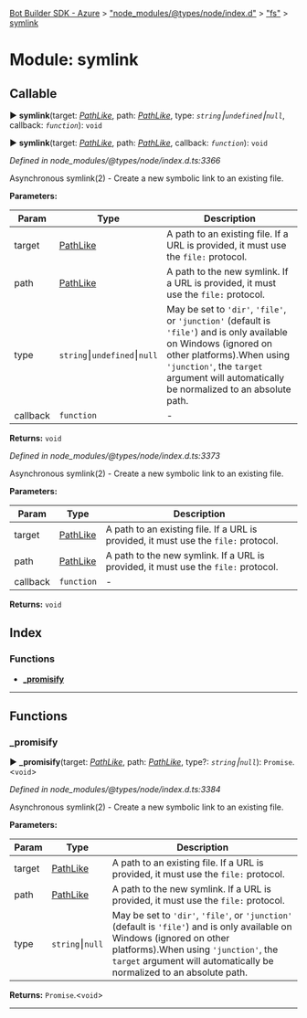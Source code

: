 [Bot Builder SDK - Azure](../README.md) > ["node_modules/@types/node/index.d"](../modules/_node_modules__types_node_index_d_.md) > ["fs"](../modules/_node_modules__types_node_index_d_._fs_.md) > [symlink](../modules/_node_modules__types_node_index_d_._fs_.symlink.md)



# Module: symlink

## Callable
► **symlink**(target: *[PathLike](_node_modules__types_node_index_d_._fs_.md#pathlike)*, path: *[PathLike](_node_modules__types_node_index_d_._fs_.md#pathlike)*, type: *`string`⎮`undefined`⎮`null`*, callback: *`function`*): `void`

► **symlink**(target: *[PathLike](_node_modules__types_node_index_d_._fs_.md#pathlike)*, path: *[PathLike](_node_modules__types_node_index_d_._fs_.md#pathlike)*, callback: *`function`*): `void`



*Defined in node_modules/@types/node/index.d.ts:3366*



Asynchronous symlink(2) - Create a new symbolic link to an existing file.


**Parameters:**

| Param | Type | Description |
| ------ | ------ | ------ |
| target | [PathLike](_node_modules__types_node_index_d_._fs_.md#pathlike)   |  A path to an existing file. If a URL is provided, it must use the `file:` protocol. |
| path | [PathLike](_node_modules__types_node_index_d_._fs_.md#pathlike)   |  A path to the new symlink. If a URL is provided, it must use the `file:` protocol. |
| type | `string`⎮`undefined`⎮`null`   |  May be set to `'dir'`, `'file'`, or `'junction'` (default is `'file'`) and is only available on Windows (ignored on other platforms).When using `'junction'`, the `target` argument will automatically be normalized to an absolute path. |
| callback | `function`   |  - |





**Returns:** `void`



*Defined in node_modules/@types/node/index.d.ts:3373*



Asynchronous symlink(2) - Create a new symbolic link to an existing file.


**Parameters:**

| Param | Type | Description |
| ------ | ------ | ------ |
| target | [PathLike](_node_modules__types_node_index_d_._fs_.md#pathlike)   |  A path to an existing file. If a URL is provided, it must use the `file:` protocol. |
| path | [PathLike](_node_modules__types_node_index_d_._fs_.md#pathlike)   |  A path to the new symlink. If a URL is provided, it must use the `file:` protocol. |
| callback | `function`   |  - |





**Returns:** `void`




## Index

### Functions

* [___promisify__](_node_modules__types_node_index_d_._fs_.symlink.md#___promisify__)



---
## Functions
<a id="___promisify__"></a>

###  ___promisify__

► **___promisify__**(target: *[PathLike](_node_modules__types_node_index_d_._fs_.md#pathlike)*, path: *[PathLike](_node_modules__types_node_index_d_._fs_.md#pathlike)*, type?: *`string`⎮`null`*): `Promise`.<`void`>



*Defined in node_modules/@types/node/index.d.ts:3384*



Asynchronous symlink(2) - Create a new symbolic link to an existing file.


**Parameters:**

| Param | Type | Description |
| ------ | ------ | ------ |
| target | [PathLike](_node_modules__types_node_index_d_._fs_.md#pathlike)   |  A path to an existing file. If a URL is provided, it must use the `file:` protocol. |
| path | [PathLike](_node_modules__types_node_index_d_._fs_.md#pathlike)   |  A path to the new symlink. If a URL is provided, it must use the `file:` protocol. |
| type | `string`⎮`null`   |  May be set to `'dir'`, `'file'`, or `'junction'` (default is `'file'`) and is only available on Windows (ignored on other platforms).When using `'junction'`, the `target` argument will automatically be normalized to an absolute path. |





**Returns:** `Promise`.<`void`>





___



